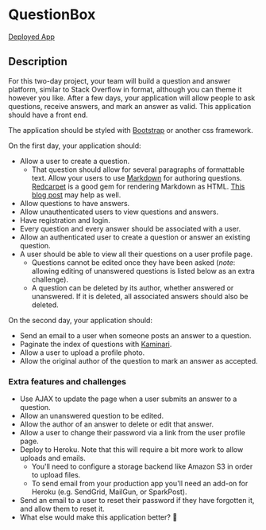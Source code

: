 # QuestionBox

[Deployed App](https://lifo-qba.herokuapp.com/)

## Description

For this two-day project, your team will build a question and answer platform, similar to Stack Overflow in format, although you can theme it however you like. After a few days, your application will allow people to ask questions, receive answers, and mark an answer as valid. This application should have a front end.

The application should be styled with [Bootstrap](https://getbootstrap.com/) or another css framework.

On the first day, your application should:

- Allow a user to create a question.
  - That question should allow for several paragraphs of formattable text. Allow your users to use [Markdown](https://en.wikipedia.org/wiki/Markdown) for authoring questions. [Redcarpet](https://github.com/vmg/redcarpet) is a good gem for rendering Markdown as HTML. [This blog post](https://richonrails.com/articles/rendering-markdown-with-redcarpet) may help as well.
- Allow questions to have answers.
- Allow unauthenticated users to view questions and answers.
- Have registration and login.
- Every question and every answer should be associated with a user.
- Allow an authenticated user to create a question or answer an existing question.
- A user should be able to view all their questions on a user profile page.
  - Questions cannot be edited once they have been asked (_note_: allowing editing of unanswered questions is listed below as an extra challenge).
  - A question can be deleted by its author, whether answered or unanswered. If it is deleted, all associated answers should also be deleted.

On the second day, your application should:

- Send an email to a user when someone posts an answer to a question.
- Paginate the index of questions with [Kaminari](https://github.com/kaminari/kaminari).
- Allow a user to upload a profile photo.
- Allow the original author of the question to mark an answer as accepted.

### Extra features and challenges

- Use AJAX to update the page when a user submits an answer to a question.
- Allow an unanswered question to be edited.
- Allow the author of an answer to delete or edit that answer.
- Allow a user to change their password via a link from the user profile page.
- Deploy to Heroku. Note that this will require a bit more work to allow uploads and emails.
  - You'll need to configure a storage backend like Amazon S3 in order to upload files.
  - To send email from your production app you'll need an add-on for Heroku (e.g. SendGrid, MailGun, or SparkPost).
- Send an email to a user to reset their password if they have forgotten it, and allow them to reset it.
- What else would make this application better? 🤔
